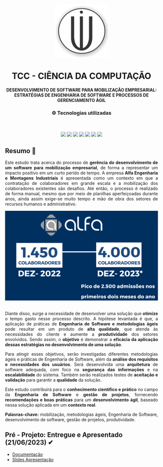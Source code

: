 <div align="center">
<img src="https://github.com/Davi-Perdigao/Tcc_Mobilizacao/blob/main/Assets/Logo%20UIT.png" width="175px"> 
</div>
<h1 align="center">TCC - CIÊNCIA DA COMPUTAÇÃO</h1>
<h4 align="center">DESENVOLVIMENTO DE SOFTWARE PARA MOBILIZAÇÃO EMPRESARIAL: ESTRATÉGIAS DE ENGENHARIA DE SOFTWARE E PROCESSOS DE GERENCIAMENTO ÁGIL</h4>

<h3 align="center">
⚙️ Tecnologias utilizadas

<p>&nbsp;</p>
<img src="https://img.shields.io/badge/git-%23F05033.svg?style=for-the-badge&logo=git&logoColor=white"/>
<img src="https://img.shields.io/badge/typescript-%231572B6.svg?style=for-the-badge&logo=typescript&logoColor=white"/>
<img src="https://img.shields.io/badge/html5-%23E34F26.svg?style=for-the-badge&logo=html5&logoColor=white"/>
<img src="https://img.shields.io/badge/css3-%231572B6.svg?style=for-the-badge&logo=css3&logoColor=white"/>
<img src="https://img.shields.io/badge/angular-%23DD0031.svg?style=for-the-badge&logo=angular&logoColor=white">
<img src="https://img.shields.io/badge/spring-%236DB33F.svg?style=for-the-badge&logo=spring&logoColor=white"/>
<img src="https://img.shields.io/badge/php-%231572B6.svg?style=for-the-badge&logo=php&logoColor=white"/>
</h3>

## Resumo 📄
<div align="justify">

Este estudo trata acerca do processo de <strong>gerência do desenvolvimento de um software para mobilização empresarial</strong>, de forma a representar um impacto positivo em um curto perído de tempo. A empresa <strong>Alfa Engenharia e Montagens Industriais</strong> é apresentada como um contexto em que a contratação de colaboradores em grande escala e a mobilização dos colaboradores existentes são desafios. Até então, o processo é realizado de forma manual, mesmo que por meio de planilhas aperfeiçoadas durante anos, ainda assim exige-se muito tempo e mão de obra dos setores de recursos humanos e administrativo. <br/>

<div align="center">
<img src="https://github.com/Davi-Perdigao/Tcc_Mobilizacao/blob/main/Assets/Alfa%20Colaboradores.png" width="540px"> 
</div><br/>

Diante disso, surge a necessidade de desenvolver uma solução que <strong>otimize</strong> o tempo gasto nesse processo descrito. A hipótese levantada é que, a aplicação de práticas de <strong>Engenharia de Software e metodologias ágeis</strong> pode resultar em um produto de <strong>alta qualidade</strong>, que atenda às necessidades do cliente e aumente a <strong>produtividade</strong> dos setores envolvidos. Sendo assim, o <strong>objetivo</strong> é demonstrar a <strong>eficácia da aplicação dessas estratégias no desenvolvimento de uma solução</strong>.

Para atingir esses objetivos, serão investigadas diferentes metodologias ágeis e práticas de Engenharia de Software, além da <strong>análise dos requisitos e necessidades dos usuários</strong>. Será desenvolvida uma <strong>arquitetura</strong> de software adequada, com foco na <strong>segurança das informações</strong> e na <strong>escalabilidade</strong> do sistema. Também serão realizados testes de <strong>aceitação e validação</strong> para garantir a <strong>qualidade</strong> da solução.

Este estudo contribuirá para o <strong>conhecimento científico e prático</strong> no campo da <strong>Engenharia de Software</strong> e <strong>gestão de projetos</strong>, fornecendo <strong>recomendações e boas práticas</strong> para um <strong>desenvolvimento ágil</strong>, baseado nessa solução aplicada em um <strong>contexto real</strong>.

<strong>Palavras-chave:</strong> mobilização, metodologias ágeis, Engenharia de Software, desenvolvimento de software, gestão de projetos, produtividade.
</div>

## Pré - Projeto: Entregue e Apresentado (21/06/2023) ✔

- [Documentação](https://github.com/Davi-Perdigao/Tcc_Mobilizacao/blob/main/Pr%C3%A9%20-%20Projeto/Pr%C3%A9%20Projeto%20-%20Documenta%C3%A7%C3%A3o.pdf)
- [Slides Apresentação](https://github.com/Davi-Perdigao/Tcc_Mobilizacao/blob/main/Pr%C3%A9%20-%20Projeto/Pr%C3%A9%20Projeto%20-%20Apresenta%C3%A7%C3%A3o.pdf)
